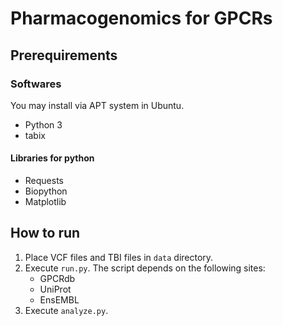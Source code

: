 # Pharmacogenomics for GPCRs

## Prerequirements
### Softwares
You may install via APT system in Ubuntu.
- Python 3
- tabix

#### Libraries for python
- Requests
- Biopython
- Matplotlib

## How to run
1. Place VCF files and TBI files in `data` directory.
2. Execute `run.py`. The script depends on the following sites:
    - GPCRdb
    - UniProt
    - EnsEMBL
3. Execute `analyze.py`.